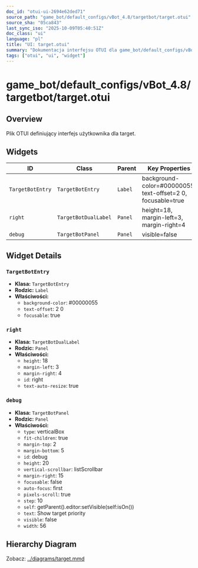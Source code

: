 ```yaml
---
doc_id: "otui-ui-2694e62ded71"
source_path: "game_bot/default_configs/vBot_4.8/targetbot/target.otui"
source_sha: "05ca843"
last_sync_iso: "2025-10-09T05:40:51Z"
doc_class: "ui"
language: "pl"
title: "UI: target.otui"
summary: "Dokumentacja interfejsu OTUI dla game_bot/default_configs/vBot_4.8/targetbot/target.otui"
tags: ["otui", "ui", "widget"]
---
```


# game_bot/default_configs/vBot_4.8/targetbot/target.otui

## Overview

Plik OTUI definiujący interfejs użytkownika dla target.

## Widgets

| ID | Class | Parent | Key Properties |
|----|-------|--------|----------------|
| `TargetBotEntry` | `TargetBotEntry` | `Label` | background-color=#00000055, text-offset=2 0, focusable=true |
| `right` | `TargetBotDualLabel` | `Panel` | height=18, margin-left=3, margin-right=4 |
| `debug` | `TargetBotPanel` | `Panel` | visible=false |

## Widget Details

### `TargetBotEntry`

- **Klasa:** `TargetBotEntry`
- **Rodzic:** `Label`
- **Właściwości:**
  - `background-color`: #00000055
  - `text-offset`: 2 0
  - `focusable`: true

### `right`

- **Klasa:** `TargetBotDualLabel`
- **Rodzic:** `Panel`
- **Właściwości:**
  - `height`: 18
  - `margin-left`: 3
  - `margin-right`: 4
  - `id`: right
  - `text-auto-resize`: true

### `debug`

- **Klasa:** `TargetBotPanel`
- **Rodzic:** `Panel`
- **Właściwości:**
  - `type`: verticalBox
  - `fit-children`: true
  - `margin-top`: 2
  - `margin-bottom`: 5
  - `id`: debug
  - `height`: 20
  - `vertical-scrollbar`: listScrollbar
  - `margin-right`: 15
  - `focusable`: false
  - `auto-focus`: first
  - `pixels-scroll`: true
  - `step`: 10
  - `self`: getParent().editor:setVisible(self:isOn())
  - `text`: Show target priority
  - `visible`: false
  - `width`: 56

## Hierarchy Diagram

Zobacz: [../diagrams/target.mmd](../diagrams/target.mmd)
